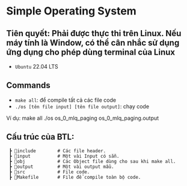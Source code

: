 # Simple Operating System

## Tiên quyết: Phải được thực thi trên Linux. Nếu máy tính là Window, có thể cân nhắc sử dụng ứng dụng cho phép dùng terminal của Linux
- `Ubuntu` 22.04 LTS
  
## Commands
- `make all`: để compile tất cả các file code
- `./os [tên file input] [tên file output]`: chạy code  

Ví dụ:
make all
./os os_0_mlq_paging os_0_mlq_paging.output


## Cấu trúc của BTL:
```
 ┣ 📂include        # Các file header.
 ┣ 📂input          # Một vài Input có sẵn.
 ┣ 📂obj            # Các Object file dùng cho sau khi make all.
 ┣ 📂output         # Một vài output mẫu.
 ┣ 📂src            # File code.
 ┣ 📜Makefile       # File để compile toàn bộ code. 
```
